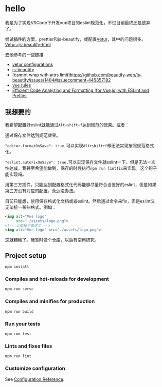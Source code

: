 # hello

我是为了实现VSCode下开发vue项目的eslint规范化，不过目前最终还是放弃了。

尝试插件的方案，prettier和js-beautify，或配置[Vetur](https://github.com/vuejs/vetur/blob/master/docs/formatting.md)，其中的问题很多。[Vetur+js-beautify-html](https://github.com/vuejs/vetur/blob/master/server/src/modes/template/services/htmlFormat.ts)

去他参考的一些链接

* [vetur configurations](https://vuejs.github.io/vetur/)
* [js-beautify](https://github.com/beautify-web/js-beautify)
* [cannot wrap with attrs limit]https://github.com/beautify-web/js-beautify/issues/1404#issuecomment-445357192
* [vue rules](https://vuejs.org/v2/style-guide/index.html)
* [Efficient Code Analyzing and Formatting (for Vue.js) with ESLint and Prettier](https://medium.com/@doppelmutzi/eslint-prettier-vue-workflow-46a3cf54332f)

## 我想要的

我希望配置好eslint就能通过`Alt+shift+f`达到规范的效果。或者：

通过保存文件达到规范效果。

`"editor.formatOnSave": true,`可以实现`Alt+shift+f`却无法实现按照规范格式化。

`"eslint.autoFixOnSave": true,`可以实现保存文件就eslint一下，但是无法一次性达成。我甚至希望能做到，保存的时候执行`npm run lintfix`来实现。这个钩子能实现吗。

用第三方插件，只能达到配置格式化代码能够尽量符合设置好的eslint，但是如果第三方没有对应的配置，永远没办法。

目前只能想，禁用保存格式化文档或者eslint。然后通过命令来fix，但是eslint又无法统一某些格式。例如：

```html
<img alt="Vue logo"
     src="./assets/logo.png">
<!-- 上面和下面这个 -->
<img alt="Vue logo" src="./assets/logo.png">
```

这就糟糕了。我暂时做个仓库，以后有空再研究。

## Project setup
```
npm install
```

### Compiles and hot-reloads for development
```
npm run serve
```

### Compiles and minifies for production
```
npm run build
```

### Run your tests
```
npm run test
```

### Lints and fixes files
```
npm run lint
```

### Customize configuration
See [Configuration Reference](https://cli.vuejs.org/config/).
